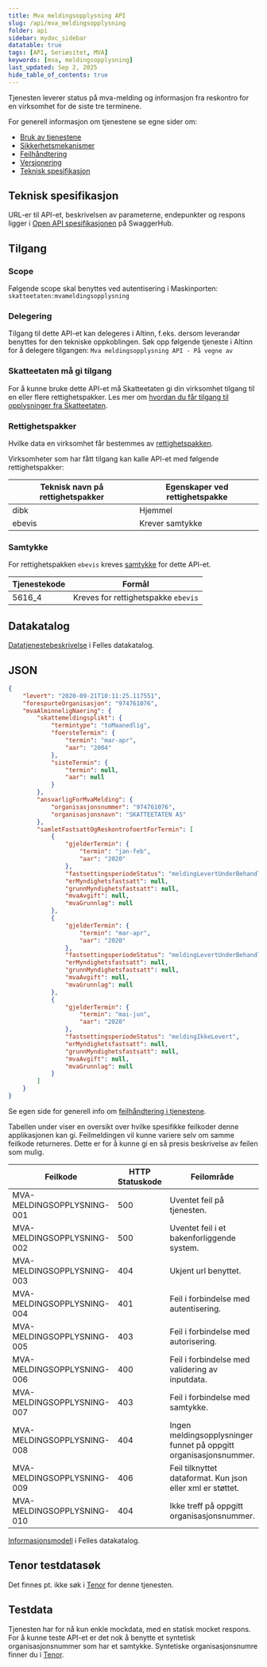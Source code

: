 ```yaml
---
title: Mva meldingsopplysning API
slug: /api/mva_meldingsopplysning
folder: api
sidebar: mydoc_sidebar
datatable: true
tags: [API, Seriøsitet, MVA]
keywords: [mva, meldingsopplysning]
last_updated: Sep 2, 2025
hide_table_of_contents: true
---
```

<Summary>Tjenesten leverer status på mva-melding og informasjon fra reskontro for en virksomhet for de siste tre terminene.</Summary>

<Tabs underline={true}>
<TabItem headerText="Om tjenesten" itemKey="itemKey-1" default>

For generell informasjon om tjenestene se egne sider om:
* [Bruk av tjenestene](../om/bruk.md)
* [Sikkerhetsmekanismer](../om/sikkerhet.md)
* [Feilhåndtering](../om/feil.md)
* [Versjonering](../om/versjoner.md)
* [Teknisk spesifikasjon](../om/tekniskspesifikasjon.md)

## Teknisk spesifikasjon
URL-er til API-et, beskrivelsen av parameterne, endepunkter og respons ligger i [Open API spesifikasjonen](https://app.swaggerhub.com/apis/skatteetaten/mva-meldingsopplysning-api) på SwaggerHub.

## Tilgang

### Scope
Følgende scope skal benyttes ved autentisering i Maskinporten: `skatteetaten:mvameldingsopplysning`

### Delegering
Tilgang til dette API-et kan delegeres i Altinn, f.eks. dersom leverandør benyttes for den tekniske oppkoblingen. Søk opp følgende tjeneste i Altinn for å delegere tilgangen: `Mva meldingsopplysning API - På vegne av`

### Skatteetaten må gi tilgang
For å kunne bruke dette API-et må Skatteetaten gi din virksomhet tilgang til en eller flere rettighetspakker. Les mer om [hvordan du får tilgang til opplysninger fra Skatteetaten](https://www.skatteetaten.no/deling/).

### Rettighetspakker
Hvilke data en virksomhet får bestemmes av [rettighetspakken](../om/rettighetspakker.md).

Virksomheter som har fått tilgang kan kalle API-et med følgende rettighetspakker:

| Teknisk navn på rettighetspakker |	Egenskaper ved rettighetspakke |
|---|---|
| dibk | Hjemmel |
| ebevis | Krever samtykke |
 
### Samtykke
For rettighetspakken `ebevis` kreves [samtykke](../om/samtykke.md) for dette API-et.

| Tjenestekode | Formål |
|--------| ------ |
| 5616_4 | Kreves for rettighetspakke `ebevis`|

## Datakatalog
[Datatjenestebeskrivelse](https://data.norge.no/dataservices/38eb829e-33cb-3976-b789-5209c926473e) i Felles datakatalog.

</TabItem>
<TabItem headerText="Eksempler" itemKey="itemKey-2"> 

## JSON

```json
{
    "levert": "2020-09-21T10:11:25.117551",
    "forespurteOrganisasjon": "974761076",
    "mvaAlminneligNaering": {
        "skattemeldingsplikt": {
            "termintype": "toMaanedlig",
            "foersteTermin": {
                "termin": "mar-apr",
                "aar": "2004"
            },
            "sisteTermin": {
                "termin": null,
                "aar": null
            }
        },
        "ansvarligForMvaMelding": {
            "organisasjonsnummer": "974761076",
            "organisasjonsnavn": "SKATTEETATEN AS"
        },
        "samletFastsattOgReskontrofoertForTermin": [
            {
                "gjelderTermin": {
                    "termin": "jan-feb",
                    "aar": "2020"
                },
                "fastsettingsperiodeStatus": "meldingLevertUnderBehandling",
                "erMyndighetsfastsatt": null,
                "grunnMyndighetsfastsatt": null,
                "mvaAvgift": null,
                "mvaGrunnlag": null
            },
            {
                "gjelderTermin": {
                    "termin": "mar-apr",
                    "aar": "2020"
                },
                "fastsettingsperiodeStatus": "meldingLevertUnderBehandling",
                "erMyndighetsfastsatt": null,
                "grunnMyndighetsfastsatt": null,
                "mvaAvgift": null,
                "mvaGrunnlag": null
            },
            {
                "gjelderTermin": {
                    "termin": "mai-jun",
                    "aar": "2020"
                },
                "fastsettingsperiodeStatus": "meldingIkkeLevert",
                "erMyndighetsfastsatt": null,
                "grunnMyndighetsfastsatt": null,
                "mvaAvgift": null,
                "mvaGrunnlag": null
            }
        ]
    }
}
```
</TabItem>
<TabItem headerText="Feilkoder" itemKey="itemKey-3">

Se egen side for generell info om [feilhåndtering i tjenestene](../om/feil.md).

Tabellen under viser en oversikt over hvilke spesifikke feilkoder denne applikasjonen kan gi. Feilmeldingen vil kunne variere selv om samme feilkode returneres. Dette er for å kunne gi en så presis beskrivelse av feilen som mulig.

| Feilkode | HTTP Statuskode | Feilområde |
|----------|-----------------|-------|
| MVA-MELDINGSOPPLYSNING-001 | 500 | Uventet feil på tjenesten.  |
| MVA-MELDINGSOPPLYSNING-002 | 500 | Uventet feil i et bakenforliggende system.  |
| MVA-MELDINGSOPPLYSNING-003 | 404 | Ukjent url benyttet. |
| MVA-MELDINGSOPPLYSNING-004 | 401 | Feil i forbindelse med autentisering.  |
| MVA-MELDINGSOPPLYSNING-005 | 403 | Feil i forbindelse med autorisering.  |
| MVA-MELDINGSOPPLYSNING-006 | 400 | Feil i forbindelse med validering av inputdata. |
| MVA-MELDINGSOPPLYSNING-007 | 403 | Feil i forbindelse med samtykke.  |
| MVA-MELDINGSOPPLYSNING-008 | 404 | Ingen meldingsopplysninger funnet på oppgitt organisasjonsnummer. |
| MVA-MELDINGSOPPLYSNING-009 | 406 | Feil tilknyttet dataformat. Kun json eller xml er støttet. |
| MVA-MELDINGSOPPLYSNING-010 | 404 | Ikke treff på oppgitt organisasjonsnummer. |
 
</TabItem> 
<TabItem headerText="Informasjonsmodell" itemKey="itemKey-4">

 [Informasjonsmodell](https://data.norge.no/informationmodels/61726311-9a02-3ccc-adcd-0a18f3a059d4) i Felles datakatalog.
 
</TabItem>
<TabItem headerText="Test" itemKey="itemKey-5">

## Tenor testdatasøk
Det finnes pt. ikke søk i [Tenor](../test/tenor.md) for denne tjenesten.

## Testdata
Tjenesten har for nå kun enkle mockdata, med en statisk mocket respons. For å kunne teste API-et er det nok å benytte et syntetisk organisasjonsnummer som har et samtykke. Syntetiske organisasjonsnumre finner du i [Tenor](../test/tenor.md).
 
</TabItem>
</Tabs>
